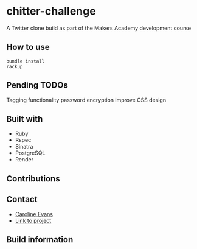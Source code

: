 # chitter-challenge

A Twitter clone build as part of the Makers Academy development course

## How to use

```shell
bundle install
rackup
```

## Pending TODOs
Tagging functionality
password encryption
improve CSS design


## Built with
- Ruby
- Rspec
- Sinatra
- PostgreSQL
- Render

## Contributions


## Contact
- [Caroline Evans](mailto:carolineevans261@gmail.com)
- [Link to project](URL "https://github.com/cvass1/chitter-challenge")

## Build information
